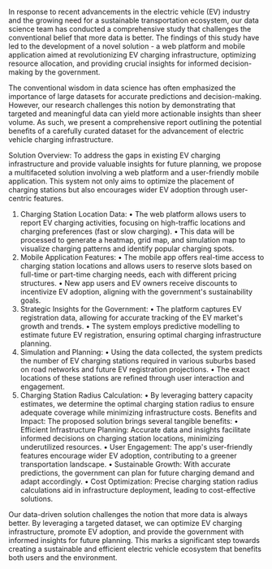 In response to recent advancements in the electric vehicle (EV) industry and the growing need for a sustainable transportation ecosystem, our data science team has conducted a comprehensive study that challenges the conventional belief that more data is better. The findings of this study have led to the development of a novel solution - a web platform and mobile application aimed at revolutionizing EV charging infrastructure, optimizing resource allocation, and providing crucial insights for informed decision-making by the government.

The conventional wisdom in data science has often emphasized the importance of large datasets for accurate predictions and decision-making. However, our research challenges this notion by demonstrating that targeted and meaningful data can yield more actionable insights than sheer volume. As such, we present a comprehensive report outlining the potential benefits of a carefully curated dataset for the advancement of electric vehicle charging infrastructure.

Solution Overview:
To address the gaps in existing EV charging infrastructure and provide valuable insights for future planning, we propose a multifaceted solution involving a web platform and a user-friendly mobile application. This system not only aims to optimize the placement of charging stations but also encourages wider EV adoption through user-centric features.
1.	Charging Station Location Data:
•	The web platform allows users to report EV charging activities, focusing on high-traffic locations and charging preferences (fast or slow charging).
•	This data will be processed to generate a heatmap, grid map, and simulation map to visualize charging patterns and identify popular charging spots.
2.	Mobile Application Features:
•	The mobile app offers real-time access to charging station locations and allows users to reserve slots based on full-time or part-time charging needs, each with different pricing structures.
•	New app users and EV owners receive discounts to incentivize EV adoption, aligning with the government's sustainability goals.
3.	Strategic Insights for the Government:
•	The platform captures EV registration data, allowing for accurate tracking of the EV market's growth and trends.
•	The system employs predictive modelling to estimate future EV registration, ensuring optimal charging infrastructure planning.
4.	Simulation and Planning:
•	Using the data collected, the system predicts the number of EV charging stations required in various suburbs based on road networks and future EV registration projections.
•	The exact locations of these stations are refined through user interaction and engagement.
5.	Charging Station Radius Calculation:
•	By leveraging battery capacity estimates, we determine the optimal charging station radius to ensure adequate coverage while minimizing infrastructure costs.
Benefits and Impact:
The proposed solution brings several tangible benefits:
•	Efficient Infrastructure Planning: Accurate data and insights facilitate informed decisions on charging station locations, minimizing underutilized resources.
•	User Engagement: The app's user-friendly features encourage wider EV adoption, contributing to a greener transportation landscape.
•	Sustainable Growth: With accurate predictions, the government can plan for future charging demand and adapt accordingly.
•	Cost Optimization: Precise charging station radius calculations aid in infrastructure deployment, leading to cost-effective solutions.

Our data-driven solution challenges the notion that more data is always better. By leveraging a targeted dataset, we can optimize EV charging infrastructure, promote EV adoption, and provide the government with informed insights for future planning. This marks a significant step towards creating a sustainable and efficient electric vehicle ecosystem that benefits both users and the environment.
